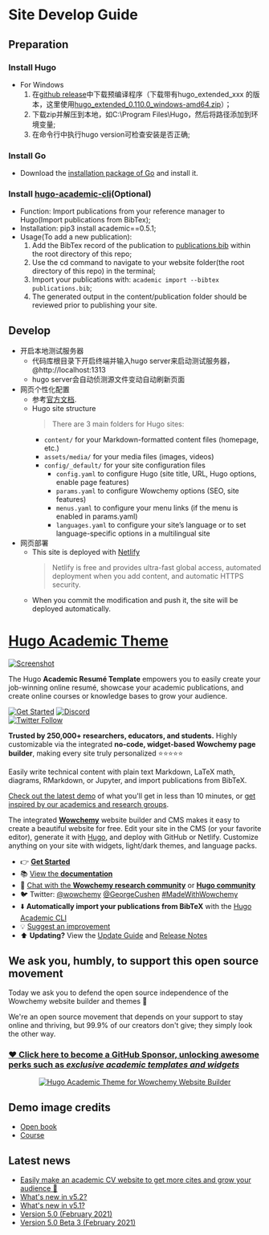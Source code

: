 # Site Develop Guide

## Preparation

### Install Hugo
* For Windows
  1. 在[github release](https://github.com/gohugoio/hugo/releases)中下载预编译程序（下载带有hugo_extended_xxx 的版本，这里使用[hugo_extended_0.110.0_windows-amd64.zip](https://github.com/gohugoio/hugo/releases/download/v0.110.0/hugo_extended_0.110.0_windows-amd64.zip)）；
  2. 下载zip并解压到本地，如C:\Program Files\Hugo，然后将路径添加到环境变量;
  3. 在命令行中执行hugo version可检查安装是否正确;

### Install Go
* Download the [installation package of Go](https://go.dev/dl/) and install it.

### Install [hugo-academic-cli](https://github.com/wowchemy/hugo-academic-cli)(Optional)
* Function: Import publications from your reference manager to Hugo(Import publications from BibTex);
* Installation: pip3 install academic==0.5.1;
* Usage(To add a new publication): 
  1. Add the BibTex record of the publication to [publications.bib](./publications.bib) within the root directory of this repo;
  2. Use the cd command to navigate to your website folder(the root directory of this repo) in the terminal;
  3. Import your publications with: `academic import --bibtex publications.bib`;
  4. The generated output in the content/publication folder should be reviewed prior to publishing your site.

## Develop
* 开启本地测试服务器
  * 代码库根目录下开启终端并输入hugo server来启动测试服务器，@http://localhost:1313
  * hugo server会自动侦测源文件变动自动刷新页面
* 网页个性化配置
  * 参考[官方文档](https://wowchemy.com/docs/).
  * Hugo site structure
    > There are 3 main folders for Hugo sites:
    * `content/` for your Markdown-formatted content files (homepage, etc.)
    * `assets/media/` for your media files (images, videos)
    * `config/_default/` for your site configuration files
      * `config.yaml` to configure Hugo (site title, URL, Hugo options, enable page features)
      * `params.yaml` to configure Wowchemy options (SEO, site features)
      * `menus.yaml` to configure your menu links (if the menu is enabled in params.yaml)
      * `languages.yaml` to configure your site’s language or to set language-specific options in a multilingual site
* 网页部署
  * This site is deployed with [Netlify](https://www.netlify.com/)
    > Netlify is free and provides ultra-fast global access, automated deployment when you add content, and automatic HTTPS security.
  * When you commit the modification and push it, the site will be deployed automatically.

# [Hugo Academic Theme](https://github.com/wowchemy/starter-hugo-academic)

[![Screenshot](./preview.png)](https://wowchemy.com/hugo-themes/)

The Hugo **Academic Resumé Template** empowers you to easily create your job-winning online resumé, showcase your academic publications, and create online courses or knowledge bases to grow your audience.

[![Get Started](https://img.shields.io/badge/-Get%20started-ff4655?style=for-the-badge)](https://wowchemy.com/hugo-themes/)
[![Discord](https://img.shields.io/discord/722225264733716590?style=for-the-badge)](https://discord.com/channels/722225264733716590/742892432458252370/742895548159492138)  
[![Twitter Follow](https://img.shields.io/twitter/follow/wowchemy?label=Follow%20on%20Twitter)](https://twitter.com/wowchemy)

️**Trusted by 250,000+ researchers, educators, and students.** Highly customizable via the integrated **no-code, widget-based Wowchemy page builder**, making every site truly personalized ⭐⭐⭐⭐⭐

Easily write technical content with plain text Markdown, LaTeX math, diagrams, RMarkdown, or Jupyter, and import publications from BibTeX.

[Check out the latest demo](https://academic-demo.netlify.app/) of what you'll get in less than 10 minutes, or [get inspired by our academics and research groups](https://wowchemy.com/creators/).

The integrated [**Wowchemy**](https://wowchemy.com) website builder and CMS makes it easy to create a beautiful website for free. Edit your site in the CMS (or your favorite editor), generate it with [Hugo](https://github.com/gohugoio/hugo), and deploy with GitHub or Netlify. Customize anything on your site with widgets, light/dark themes, and language packs.

- 👉 [**Get Started**](https://wowchemy.com/hugo-themes/)
- 📚 [View the **documentation**](https://wowchemy.com/docs/)
- 💬 [Chat with the **Wowchemy research community**](https://discord.gg/z8wNYzb) or [**Hugo community**](https://discourse.gohugo.io)
- 🐦 Twitter: [@wowchemy](https://twitter.com/wowchemy) [@GeorgeCushen](https://twitter.com/GeorgeCushen) [#MadeWithWowchemy](https://twitter.com/search?q=%23MadeWithWowchemy&src=typed_query)
- ⬇️ **Automatically import your publications from BibTeX** with the [Hugo Academic CLI](https://github.com/wowchemy/hugo-academic-cli)
- 💡 [Suggest an improvement](https://github.com/wowchemy/wowchemy-hugo-themes/issues)
- ⬆️ **Updating?** View the [Update Guide](https://wowchemy.com/docs/hugo-tutorials/update/) and [Release Notes](https://github.com/wowchemy/wowchemy-hugo-themes/releases)

## We ask you, humbly, to support this open source movement

Today we ask you to defend the open source independence of the Wowchemy website builder and themes 🐧

We're an open source movement that depends on your support to stay online and thriving, but 99.9% of our creators don't give; they simply look the other way.

### [❤️ Click here to become a GitHub Sponsor, unlocking awesome perks such as _exclusive academic templates and widgets_](https://github.com/sponsors/gcushen)

<p align="center"><a href="https://wowchemy.com/templates/" target="_blank" rel="noopener"><img src="https://wowchemy.com/uploads/readmes/academic_logo_200px.png" alt="Hugo Academic Theme for Wowchemy Website Builder"></a></p>

## Demo image credits

- [Open book](https://unsplash.com/photos/J4kK8b9Fgj8)
- [Course](https://unsplash.com/photos/JKUTrJ4vK00)

## Latest news

<!--START_SECTION:news-->
* [Easily make an academic CV website to get more cites and grow your audience 🚀](https:&#x2F;&#x2F;wowchemy.com&#x2F;blog&#x2F;easily-make-academic-website&#x2F;)
* [What&#39;s new in v5.2?](https:&#x2F;&#x2F;wowchemy.com&#x2F;blog&#x2F;whats-new-in-v5.2&#x2F;)
* [What&#39;s new in v5.1?](https:&#x2F;&#x2F;wowchemy.com&#x2F;blog&#x2F;whats-new-in-v5.1&#x2F;)
* [Version 5.0 (February 2021)](https:&#x2F;&#x2F;wowchemy.com&#x2F;blog&#x2F;version-5.0-february-2021&#x2F;)
* [Version 5.0 Beta 3 (February 2021)](https:&#x2F;&#x2F;wowchemy.com&#x2F;blog&#x2F;version-5.0-beta-3-february-2021&#x2F;)
<!--END_SECTION:news-->
